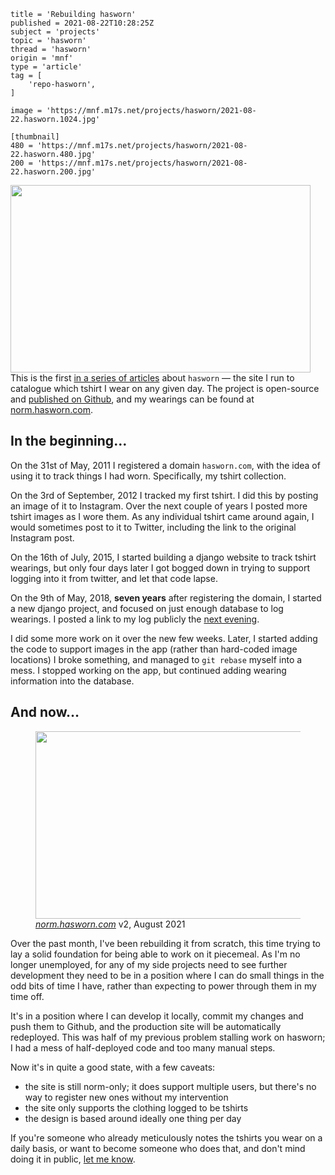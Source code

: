 ```
title = 'Rebuilding hasworn'
published = 2021-08-22T10:28:25Z
subject = 'projects'
topic = 'hasworn'
thread = 'hasworn'
origin = 'mnf'
type = 'article'
tag = [
    'repo-hasworn',
]

image = 'https://mnf.m17s.net/projects/hasworn/2021-08-22.hasworn.1024.jpg'

[thumbnail]
480 = 'https://mnf.m17s.net/projects/hasworn/2021-08-22.hasworn.480.jpg'
200 = 'https://mnf.m17s.net/projects/hasworn/2021-08-22.hasworn.200.jpg'
```

<img src='https://mnf.m17s.net/projects/hasworn/2021-08-22.hasworn.480.jpg'
width='480' height='300' alt=''> This is the first [in a series of
articles][th] about `hasworn` — the site I run to catalogue which tshirt I
wear on any given day. The project is open-source and [published on
Github][gh], and my wearings can be found at [norm.hasworn.com][nhw].

[th]: /threads/hasworn
[gh]: https://github.com/norm/hasworn/
[nhw]: https://norm.hasworn.com/


## In the beginning…

On the 31st of May, 2011 I registered a domain `hasworn.com`, with the idea
of using it to track things I had worn. Specifically, my tshirt collection.

On the 3rd of September, 2012 I tracked my first tshirt. I did this by posting an
image of it to Instagram. Over the next couple of years I posted more
tshirt images as I wore them. As any individual tshirt came around again,
I would sometimes post to it to Twitter, including the link to the original Instagram post.

On the 16th of July, 2015, I started building a django website to track
tshirt wearings, but only four days later I got bogged down in trying to
support logging into it from twitter, and let that code lapse.

On the 9th of May, 2018, **seven years** after registering the domain,
I started a new django project, and focused on just enough database to
log wearings. I posted a link to my log publicly the [next evening][t].

[t]: https://twitter.com/cackhanded/status/994678595124686848

I did some more work on it over the new few weeks. Later, I started adding
the code to support images in the app (rather than hard-coded image
locations) I broke something, and managed to `git rebase` myself into a
mess. I stopped working on the app, but continued adding wearing
information into the database.

## And now…

<figure>
  <a href='https://mnf.m17s.net/projects/hasworn/2021-08-22.hasworn.1024.jpg'><img src='https://mnf.m17s.net/projects/hasworn/2021-08-22.hasworn.480.jpg' 
    width='480' height='300' alt=''></a>
  <figcaption>
    <a href='https://norm.hasworn.com/'><i>norm.hasworn.com</i></a> v2, August 2021
  </figcaption>
</figure>

Over the past month, I've been rebuilding it from scratch, this time trying to
lay a solid foundation for being able to work on it piecemeal. As I'm no
longer unemployed, for any of my side projects need to see further development
they need to be in a position where I can do small things in the odd bits of
time I have, rather than expecting to power through them in my time off.

It's in a position where I can develop it locally, commit my changes and
push them to Github, and the production site will be automatically redeployed.
This was half of my previous problem stalling work on hasworn; I had a mess
of half-deployed code and too many manual steps.

Now it's in quite a good state, with a few caveats:

* the site is still norm-only; it does support multiple users, but
  there's no way to register new ones without my intervention
* the site only supports the clothing logged to be tshirts
* the design is based around ideally one thing per day

If you're someone who already meticulously notes the tshirts you wear on a
daily basis, or want to become someone who does that, and don't mind doing it
in public,
<a href='https://twitter.com/intent/tweet?text=@cackhanded+I+would+like+to+use+hasworn+pls'>let me know</a>.
